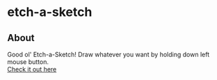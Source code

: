 # etch-a-sketch

## About
Good ol' Etch-a-Sketch! Draw whatever you want by holding down left mouse button.
<br>
[Check it out here](https://rafa1510.github.io/etch-a-sketch/)